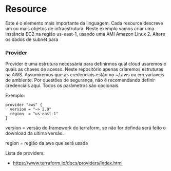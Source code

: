 # Resource
Este é o elemento mais importante da linguagem. Cada resource descreve um ou mais objetos de infraestrutura.
Neste exemplo vamos criar uma instância EC2 na região us-east-1, usando uma AMI Amazon Linux 2. Altere os dados de subnet para 
### Provider
Provider é uma estrutura necessária para definirmos qual cloud usaremos e quais as chaves de acesso. Neste repositório apenas criaremos estruturas na AWS. Assumiremos que as credenciais estão no ~/.aws ou em variaveis de ambiente. Por questões de segurança, não é recomendando definir credenciais aqui. Todos os parâmetros são opcionais.

Exemplo:
```
provider "aws" {
  version = "~> 2.0" 
  region  = "us-east-1"
}
``` 

version = versão do framework do terraform, se não for definda será feito o download da ultima versão.

region = região da aws que será usada

Lista de providers:
* https://www.terraform.io/docs/providers/index.html

 
